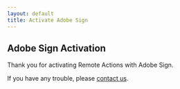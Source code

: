 ```yaml
---
layout: default
title: Activate Adobe Sign
---
```

## Adobe Sign Activation

Thank you for activating Remote Actions with Adobe Sign.

<div id="adobe-sign-details" style="display:none;">
<p>
Your API Access Point is <span id="adobe-sign-ap" class="adobe-sign-key">https://\<shard\>.documents.adobe.com</span>
and the Connection Code is <span id="adobe-sign-code" class="adobe-sign-key"></span>
</p>
<p>
Copy these values into the Remote Actions Adobe Sign Configuration
to complete the connection.
</p>
</div>
<div id="adobe-sign-errors" style="display:none;">
<p>An error was encountered while connecting: 
<span id="adobe-sign-error" class="adobe-sign-key"></span>
</p>
</div>


If you have any trouble, please <a href="support@orchid.systems">contact us</a>.

<script src="https://ajax.googleapis.com/ajax/libs/jquery/1.11.3/jquery.min.js"></script>
<script src="/js/adobe-sign.js"></script>
